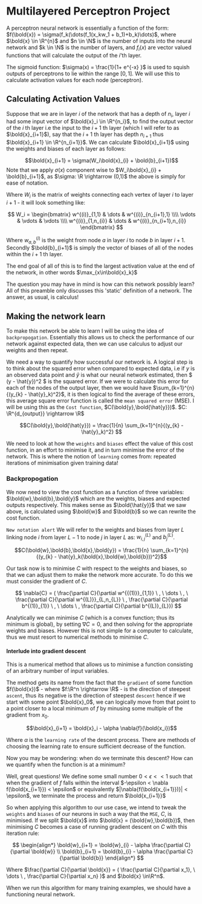 # Multilayered Perceptron Project

A perceptron neural network is essentially a function of the form: $f(\bold{x}) = \sigma(f_k(\dots(f_1(x_kw_1 + b_1)+b_k)\dots)$, where $\bold{x} \in \R^{n}$ and $n \in \N$ is the number of inputs into the neural network and $k \in \N$ is the number of layers, and $f_i(x)$ are vector valued functions that will calculate the output of the $i$'th layer.

The sigmoid function: $\sigma(x) = \frac{1}{1+ e^{-x} }$ is used to squish outputs of perceptrons to lie within the range $[0,1]$. We will use this to calculate activation values for each node (perceptron).

## Calculating Activation Values

Suppose that we are in layer $i$ of the network that has a depth of $n_i$, layer $i$ had some input vector of $\bold{x}_i \in \R^{n_i}$, to find the output vector of the $i$ th layer i.e the input to the $i+1$ th layer (which I will refer to as $\bold{x}_{i+1}$), say that the $i+1$ th layer has depth $n_{i+1}$ thus $\bold{x}_{i+1} \in \R^{n_{i+1}}$. We can calculate $\bold{x}_{i+1}$ using the weights and biases of each layer as follows:

$$\bold{x}_{i+1} = \sigma(W_i\bold{x}_{i} + \bold{b}_{i+1})$$
Note that we apply $\sigma(x)$ component wise to $W_i\bold{x}_{i} + \bold{b}_{i+1}$, as $\sigma: \R \rightarrow (0,1)$ the above is simply for ease of notation.

Where $W_i$ is the matrix of weights connecting each vertex of layer $i$ to layer $i+1$ - it will look something like:

$$
W_i =
\begin{bmatrix}
w^{(i)}_{1,1} & \dots & w^{(i)}_{n_{i+1},1} \\\\ \vdots & \vdots & \vdots \\\\ w^{(i)}_{1,n_{i}} & \dots & w^{(i)}_{n_{i+1},n_{i}}
\end{bmatrix}
$$

Where $w^{(i)}_{a,b}$ is the weight from node $a$ in layer $i$ to node $b$ in layer $i+1$. Secondly $\bold{b}_{i+1}$ is simply the vector of biases of all of the nodes within the $i+1$ th layer.

The end goal of all of this is to find the largest activation value at the end of the network, in other words $\max_{x\in\bold{x}_k}$

The question you may have in mind is how can this network possibly learn? All of this preamble only discusses this 'static' definition of a network. The answer, as usual, is calculus!

## Making the network learn

To make this network be able to learn I will be using the idea of `backpropogation`. Essentially this allows us to check the performance of our network against expected data, then we can use calculus to adjust our weights and then repeat.

We need a way to quantify how successful our network is. A logical step is to think about the squared error when compared to expected data, i.e if $y$ is an observed data point and $\hat{y}$ is what our neural network estimated, then $ (y - \hat{y})^2 $ is the squared error. If we were to calculate this error for each of the nodes of the output layer, then we would have $\sum_{k=1}^{n}{(y_{k} - \hat{y}_k)^2}$, it is then logical to find the average of these errors, this average square error function is called the `mean squared error` (MSE). I will be using this as the `Cost function`, $C(\bold{y},\bold{\hat{y}})$. $C: \R^{d_{output}} \rightarrow \R$

$$C(\bold{y},\bold{\hat{y}}) = \frac{1}{n}  \sum_{k=1}^{n}{(y_{k} - \hat{y}_k)^2} $$

We need to look at how the `weights` and `biases` effect the value of this cost function, in an effort to minimise it, and in turn minimise the error of the network. This is where the notion of `learning` comes from: repeated iterations of minimisation given training data!

### Backpropogation

We now need to view the cost function as a function of three variables: $\bold{w},\bold{b},\bold{y}$ which are the weights, biases and expected outputs respectively. This makes sense as $\bold{\hat{y}}$ that we saw above, is calculated using $\bold{w}$ and $\bold{b}$ so we can rewrite the cost function.

`New notation alert` We will refer to the weights and biases from layer $L$ linking node $i$ from layer $L-1$ to node $j$ in layer $L$ as: $w^{(L)}_{i,j}$ and $b^{(L)}_{j}$.

$$C(\bold{w},\bold{b},\bold{x},\bold{y}) = \frac{1}{n}  \sum_{k=1}^{n}{(y_{k} - \hat{y}_k(\bold{x},\bold{w},\bold{b}))^2}$$

Our task now is to minimise $C$ with respect to the weights and biases, so that we can adjust them to make the network more accurate. To do this we must consider the gradient of $C$.

$$
\nabla{C} = (
    \frac{\partial C}{\partial w^{{(1)}}_{1,1}} \ ,
    \  \dots \ ,
    \ \frac{\partial C}{\partial w^{(L)}}_{L,n_{L}} \ ,
    \frac{\partial C}{\partial b^{(1)}_{1}} \ ,
    \ \dots \ ,
    \frac{\partial C}{\partial b^{(L)}_{L}})
$$

Analytically we can minimise $C$ (which is a convex function; thus its minimum is global), by setting $\nabla{C} = 0$, and then solving for the appropriate weights and biases. However this is not simple for a computer to calculate, thus we must resort to numerical methods to minimise $C$.

#### Interlude into gradient descent

This is a numerical method that allows us to minimise a function consisting of an arbitrary number of input variables.

The method gets its name from the fact that the `gradient` of some function $f(\bold{x})$ - where $f:\R^n \rightarrow \R$ - is the direction of steepest `ascent`, thus its negative is the direction of steepest `descent` hence if we start with some point $\bold{x}_0$, we can logically move from that point to a point closer to a local minimum of $f$ by minusing some multiple of the gradient from $x_0$.

$$\bold{x}_{i+1} = \bold{x}_i - \alpha \nabla{f}(\bold{x_i})$$

Where $\alpha$ is the `learning rate` of the descent process. There are methods of choosing the learning rate to ensure sufficient decrease of the function.

Now you may be wondering: when do we terminate this descent? How can we quantify when the function is at a minimum?

Well, great questions! We define some small number $0 <\epsilon << 1$ such that when the gradient of $f$ falls within the interval $-\epsilon < \nabla f(\bold{x_{i+1}}) < \epsilon$ or equivalently $|\nabla{f(\bold{x_{i+1}})}| < \epsilon$, we terminate the process and return $\bold{x_{i+1}}$

So when applying this algorithm to our use case, we intend to tweak the `weights` and `biases` of our neurons in such a way that the `MSE`, $C$, is minimised. If we split $\bold{x}$ into $\bold{x} = (\bold{w},\bold{b})$, then minimising $C$ becomes a case of running gradient descent on $C$ with this iteration rule:

$$
\begin{align*}
\bold{w}_{i+1} = \bold{w}_{i} - \alpha \frac{\partial C}{\partial \bold{w}}
\\
\bold{b}_{i+1} = \bold{b}_{i} - \alpha \frac{\partial C}{\partial \bold{b}}
\end{align*}
$$

Where $\frac{\partial C}{\partial \bold{x}} = (
    \frac{\partial C}{\partial x_1},
    \
    \dots
    \
    ,
    \frac{\partial C}{\partial x_n}
)$ and $\bold{x} \in\R^n$.

When we run this algorithm for many training examples, we should have a functioning neural network.
